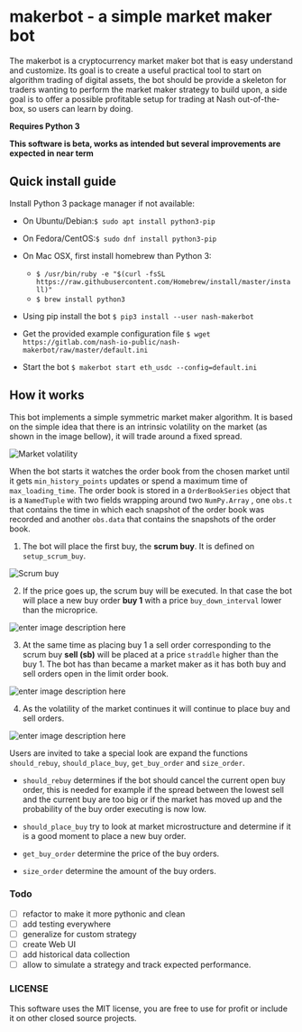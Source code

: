 # makerbot - a simple market maker bot
The makerbot is a cryptocurrency market maker bot that is easy understand and customize. Its goal is to create a useful practical tool to start on algorithm trading of digital assets, the bot should be provide a skeleton for traders wanting to perform the market maker strategy to build upon, a side goal is to offer a possible profitable setup for trading at Nash out-of-the-box, so users can learn by doing.

**Requires Python 3**

**This software is beta,  works as intended but several improvements are expected in near term**

## Quick install guide
 Install Python 3 package manager if not available:

* On Ubuntu/Debian:``$ sudo apt install python3-pip``
* On Fedora/CentOS:``$ sudo dnf install python3-pip``
* On Mac OSX, first install homebrew than Python 3:
	* ``$ /usr/bin/ruby -e "$(curl -fsSL https://raw.githubusercontent.com/Homebrew/install/master/install)"``
	* ``$ brew install python3``

* Using pip install the bot
``$ pip3 install --user nash-makerbot``
* Get the provided example configuration file
``$ wget https://gitlab.com/nash-io-public/nash-makerbot/raw/master/default.ini``
* Start the bot
``$ makerbot start eth_usdc --config=default.ini``

## How it works
This bot implements a simple symmetric market maker algorithm. It is based on the simple idea that there is an intrinsic volatility on the market (as shown in the image bellow), it will trade around a fixed spread.

![Market volatility](docs/fig/0_start.png)

 When the bot starts it watches the order book from the chosen market until it gets `min_history_points` updates or spend a maximum time of `max_loading_time`. The order book is stored in a `OrderBookSeries` object that is a `NamedTuple`  with two fields wrapping around two `NumPy.Array` , one `obs.t` that contains the time in which each snapshot of the order book was recorded and another `obs.data` that contains the snapshots of the order book.


1. The bot will place the first buy, the **scrum buy**. It is defined on `setup_scrum_buy`.

![Scrum buy](docs/fig/1_scrum_buy.png)

2. If the price goes up, the scrum buy will be executed. In that case the bot will place a new buy order **buy 1** with a price `buy_down_interval` lower than the microprice.

![enter image description here](docs/fig/2_buy_1.png)

3. At the same time as placing buy 1 a sell order corresponding to the scrum buy **sell (sb)** will be placed at a price `straddle` higher than the buy 1. The bot has than became a market maker as it has both buy and sell orders open in the limit order book.

![enter image description here](docs/fig/3_maker1.png)

4. As the volatility of the market continues it will continue to place buy and sell orders.

![enter image description here](docs/fig/4_maker2.png)

Users are invited to take a special look are expand the functions `should_rebuy`, `should_place_buy`, `get_buy_order` and `size_order`.

* `should_rebuy` determines if the bot should cancel the current open buy order, this is needed for example if the spread between the lowest sell and the current buy are too big or if the market has moved up and the probability of the buy order executing is now low.

* `should_place_buy` try to look at market microstructure and determine if it is a good moment to place a new buy order.

* `get_buy_order` determine the price of the buy orders.

* `size_order` determine the amount of the buy orders.

### Todo
- [ ] refactor to make it more pythonic and clean
- [ ] add testing everywhere
- [ ] generalize for custom strategy
- [ ] create Web UI
- [ ] add historical data collection
- [ ] allow to simulate a strategy and track expected performance.

### LICENSE
This software uses the MIT license, you are free to use for profit or include it on other closed source projects.
